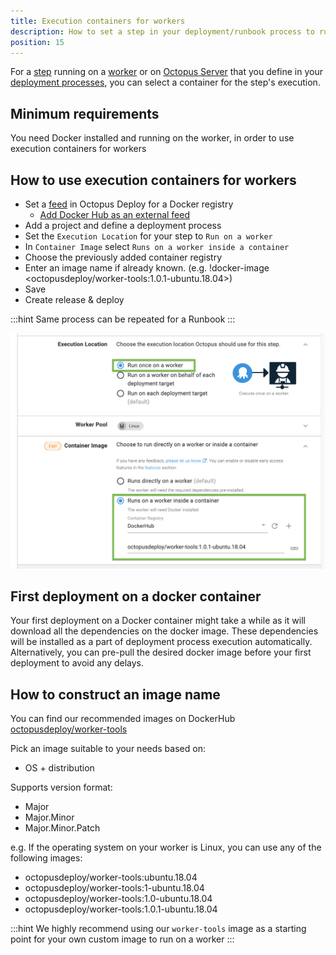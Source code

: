 ```yaml
---
title: Execution containers for workers
description: How to set a step in your deployment/runbook process to run inside a container.
position: 15
---
```


For a [step](/docs/deployment-process/steps/index.md) running on a [worker](docs/infrastructure/workers/index.md) or on [Octopus Server](docs/infrastructure/workers/built-in-worker.md) that you define in your [deployment processes](/docs/deployment-process/index.md), you can select a container for the step's execution.

## Minimum requirements
You need Docker installed and running on the worker, in order to use execution containers for workers


## How to use execution containers for workers 

- Set a [feed](/docs/packaging-applications/package-repositories/docker-registries/index.md) in Octopus Deploy for a Docker registry
  - [Add Docker Hub as an external feed](https://octopus.com/blog/build-a-real-world-docker-cicd-pipeline#add-docker-hub-as-an-external-feed)
- Add a project and define a deployment process
- Set the `Execution Location` for your step to `Run on a worker`
- In `Container Image` select `Runs on a worker inside a container`
- Choose the previously added container registry
- Enter an image name if already known. (e.g. !docker-image <octopusdeploy/worker-tools:1.0.1-ubuntu.18.04>)
- Save
- Create release & deploy

:::hint
Same process can be repeated for a Runbook
:::

![](images/selector.png "width=500")

## First deployment on a docker container
Your first deployment on a Docker container might take a while as it will download all the dependencies on the docker image. These dependencies will be installed as a part of deployment process execution automatically. Alternatively, you can pre-pull the desired docker image before your first deployment to avoid any delays.

## How to construct an image name

You can find our recommended images on DockerHub [octopusdeploy/worker-tools](https://hub.docker.com/r/octopusdeploy/worker-tools)

Pick an image suitable to your needs based on:
- OS + distribution

Supports version format:
- Major
- Major.Minor
- Major.Minor.Patch

e.g. If the operating system on your worker is Linux, you can use any of the following images: 

- octopusdeploy/worker-tools:ubuntu.18.04
- octopusdeploy/worker-tools:1-ubuntu.18.04
- octopusdeploy/worker-tools:1.0-ubuntu.18.04
- octopusdeploy/worker-tools:1.0.1-ubuntu.18.04

:::hint
We highly recommend using our `worker-tools` image as a starting point for your own custom image to run on a worker
:::

